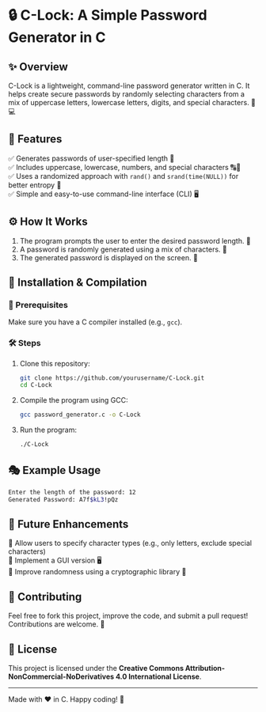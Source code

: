 # 🔒 C-Lock: A Simple Password Generator in C

## ✨ Overview
C-Lock is a lightweight, command-line password generator written in C. It helps create secure passwords by randomly selecting characters from a mix of uppercase letters, lowercase letters, digits, and special characters. 🔑💻

## 🌟 Features
✅ Generates passwords of user-specified length 🔢  
✅ Includes uppercase, lowercase, numbers, and special characters 🔠🔢  
✅ Uses a randomized approach with `rand()` and `srand(time(NULL))` for better entropy 🎲  
✅ Simple and easy-to-use command-line interface (CLI) 🖥️

## ⚙️ How It Works
1. The program prompts the user to enter the desired password length. 📏
2. A password is randomly generated using a mix of characters. 🔄
3. The generated password is displayed on the screen. 🎉

## 🚀 Installation & Compilation
### 📌 Prerequisites
Make sure you have a C compiler installed (e.g., `gcc`).

### 🛠️ Steps
1. Clone this repository:
   ```sh
   git clone https://github.com/yourusername/C-Lock.git
   cd C-Lock
   ```
2. Compile the program using GCC:
   ```sh
   gcc password_generator.c -o C-Lock
   ```
3. Run the program:
   ```sh
   ./C-Lock
   ```

## 🎭 Example Usage
```sh
Enter the length of the password: 12
Generated Password: A7f$kL3!pQz
```

## 🚀 Future Enhancements
🔹 Allow users to specify character types (e.g., only letters, exclude special characters)  
🔹 Implement a GUI version 🖥️  
🔹 Improve randomness using a cryptographic library 🔐

## 🤝 Contributing
Feel free to fork this project, improve the code, and submit a pull request! Contributions are welcome. 💖

## 📜 License
This project is licensed under the **Creative Commons Attribution-NonCommercial-NoDerivatives 4.0 International License**.

---
Made with ❤️ in C. Happy coding! 🎉

